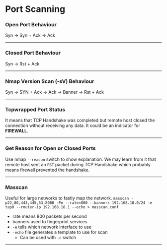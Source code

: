 # Port Scanning

### Open Port Behaviour

Syn -> Syn + Ack -> Ack

***

### Closed Port Behaviour

Syn -> Rst + Ack

***

### Nmap Version Scan (-sV) Behaviour

Syn -> SYN + Ack -> Ack -> Banner -> Rst + Ack

***

### Tcpwrapped Port Status

It means that TCP Handshake was completed but remote host closed the connection without receiving any data. It could be an indicator for **FIREWALL**.

***

### Get Reason for Open or Closed Ports

Use nmap `--reason` switch to show explanation. We may learn from it that remote host sent an `RST` packet during TCP Handshake which probably means firewall prevented the handshake.

***

### Masscan

Useful for large networks to fastly map the network. `masscan -p22,80,443,445,53,8080 -Pn --rate=800 --banners 192.168.18.0/24 -e tap0 --router-ip 192.168.18.1 --echo > masscan.conf`

* rate means 800 packets per second
* banners used to fingerprint services
* `-e` tells which network interface to use
* `-echo` file generates a template to use for scan
  * Can be used with `-c` switch

***
